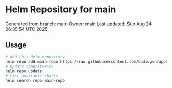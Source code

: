 # Helm Repository for main
Generated from branch: main
Owner: main
Last updated: Sun Aug 24 06:35:54 UTC 2025

## Usage
```bash
# Add this Helm repository
helm repo add main-repo https://raw.githubusercontent.com/budiuyun/appStore/helm-main/
# Update repositories
helm repo update
# List available charts
helm search repo main-repo
```
